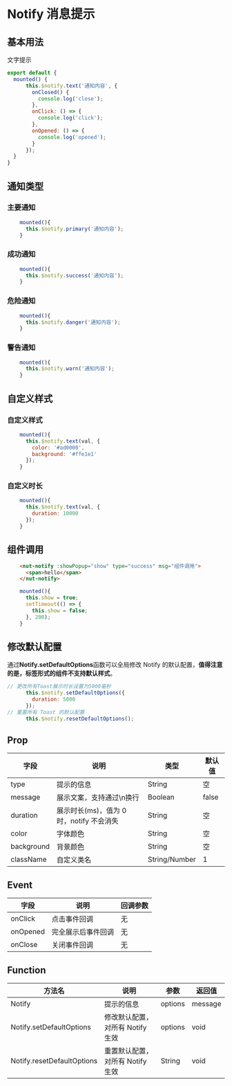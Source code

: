 # Notify 消息提示

## 基本用法

文字提示
```javascript
export default {
  mounted() {
      this.$notify.text('通知内容', {
        onClosed() {
          console.log('close');
        },
        onClick: () => {
          console.log('click');
        },
        onOpened: () => {
          console.log('opened');
        }
      });
  }
}
```
## 通知类型
### 主要通知
```javascript
    mounted(){
      this.$notify.primary('通知内容');
    }
```
### 成功通知
```javascript
    mounted(){
      this.$notify.success('通知内容');
    }
```
### 危险通知
```javascript
    mounted(){
      this.$notify.danger('通知内容');
    }
```
### 警告通知
```javascript
    mounted(){
      this.$notify.warn('通知内容');
    }
```
## 自定义样式
### 自定义样式
```javascript
    mounted(){
      this.$notify.text(val, {
        color: '#ad0000',
        background: '#ffe1e1'
      });
    }
```
### 自定义时长
```javascript
    mounted(){
      this.$notify.text(val, {
        duration: 10000
      });
    }
```
## 组件调用
```html
    <nut-notify :showPopup="show" type="success" msg="组件调用">
      <span>hello</span>
    </nut-notify>
```

```javascript
    mounted(){
      this.show = true;
      setTimeout(() => {
        this.show = false;
      }, 200);
    }
```
## 修改默认配置
通过**Notify.setDefaultOptions**函数可以全局修改 Notify 的默认配置，**值得注意的是，标签形式的组件不支持默认样式**。
```javascript
// 更改所有Toast展示时长设置为5000毫秒
      this.$notify.setDefaultOptions({
        duration: 5000
      });
// 重置所有 Toast 的默认配置
      this.$notify.resetDefaultOptions();
```



## Prop

| 字段       | 说明                                     | 类型          | 默认值 |
| ---------- | ---------------------------------------- | ------------- | ------ |
| type       | 提示的信息                               | String        | 空     |
| message    | 展示文案，支持通过\n换行                 | Boolean       | false  |
| duration   | 展示时长(ms)，值为 0 时，notify 不会消失 | String        | 空     |
| color      | 字体颜色                                 | String        | 空     |
| background | 背景颜色                                 | String        | 空     |
| className  | 自定义类名                               | String/Number | 1      |

## Event

| 字段     | 说明               | 回调参数 |
| -------- | ------------------ | -------- |
| onClick  | 点击事件回调       | 无       |
| onOpened | 完全展示后事件回调 | 无       |
| onClose  | 关闭事件回调       | 无       |


## Function

| 方法名                     | 说明                             | 参数    | 返回值  |
| -------------------------- | -------------------------------- | ------- | ------- |
| Notify                     | 提示的信息                       | options | message | notify 实例 |
| Notify.setDefaultOptions   | 修改默认配置，对所有 Notify 生效 | options | void    |
| Notify.resetDefaultOptions | 重置默认配置，对所有 Notify 生效 | String  | void    |